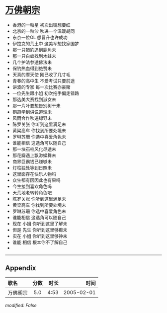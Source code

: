 # [万佛朝宗](https://music.163.com/song?id=66312)

* 香港的一粒星  初次出镜想要红
* 北京的一粒沙  吹进一个温暖胡同
* 东京一位OL  想晋升也许成功
* 伊拉克的荒土中  这美军想找家国梦
* 那一只猎豹追到鹿角未
* 那一只白蚁找到木蛀未
* 几个护法参透佛法未
* 保钓热血得到绝赞未
* 天真的摩天使  刚已收了几寸毛
* 青春的高中生  不爱考试只要前途
* 讲波的专家  每一次比赛亦豪赌
* 一位先生跟小姐  初次拖手偏走错路
* 那选美大赛找到淑女未
* 那一片叶要想告别树干未
* 鹦鹉学到讲说道理未
* 风雨合作吹遍绿野未
* 陈罗关张  你听到这里满足未
* 黄梁高车  你找到所要处境未
* 罗琳苏珊  你选中喜爱角色未
* 谁能相信  这选角可以随自己
* 那一块石柱风化尽透未
* 那花瓣遇上飘渺蝶舞未
* 商界巨霸钱已赚够未
* 灯柱独处等到日照未
* 这里面存在快乐人物吗
* 众生都有因因此也有果吗
* 今生接到喜欢角色吗
* 天荒地老转转角色吧
* 陈罗关张  你听到这里满足未
* 黄梁高车  你找到所要处境未
* 罗琳苏珊  你选中喜爱角色未
* 谁能相信  这选角可以随自己
* 现在  小姐  你听到这里了解未
* 但是  先生  你听到这里够癫未
* 实在  小姐  你听到这里够钟未
* 谁能  相信  根本你不了解自己
* 


---

## Appendix

|歌名|分数|时长|时间|
|:---|:---:|---:|---:|
|万佛朝宗|5.0|4:53|2005-02-01

*modified: False*